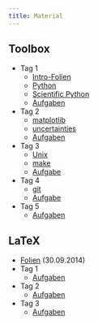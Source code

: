 ```yaml
---
title: Material
---
```


## Toolbox

- Tag 1
    - [Intro-Folien](files/archive/2014/intro.pdf)
    - [Python](files/archive/2014/Python.html)
    - [Scientific Python](files/archive/2014/ScientificPython.html)
    - [Aufgaben](files/archive/2014/exercises-1.zip)
- Tag 2
    - [matplotlib](files/archive/2014/Matplotlib.html)
    - [uncertainties](files/archive/2014/uncertainties.html)
    - [Aufgaben](files/archive/2014/exercises-2.zip)
- Tag 3
    - [Unix](files/archive/2014/unix.pdf)
    - [make](files/archive/2014/make.pdf)
    - [Aufgabe](files/archive/2014/exercises-3.zip)
- Tag 4
    - [git](files/archive/2014/git.pdf)
    - [Aufgabe](files/archive/2014/exercises-4.zip)
- Tag 5
    - [Aufgaben](files/archive/2014/exercises-5.zip)

## LaTeX

- [Folien](files/archive/2014/latex.pdf) (30.09.2014)
- Tag 1
    - [Aufgaben](files/archive/2014/exercises-latex-1.zip)
- Tag 2
    - [Aufgaben](files/archive/2014/exercises-latex-2.zip)
- Tag 3
    - [Aufgaben](files/archive/2014/exercises-latex-3.zip)
